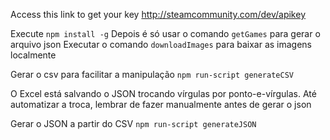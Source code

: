 Access this link to get your key http://steamcommunity.com/dev/apikey

Execute ```npm install -g```
Depois é só usar o comando ```getGames``` para gerar o arquivo json
Executar o comando ```downloadImages``` para baixar as imagens localmente


Gerar o csv para facilitar a manipulação
```npm run-script generateCSV```

O Excel está salvando o JSON trocando vírgulas por ponto-e-vírgulas. Até automatizar a troca, lembrar de fazer manualmente antes de gerar o json

Gerar o JSON a partir do CSV
```npm run-script generateJSON```